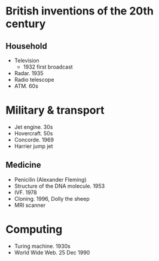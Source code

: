 # British inventions of the 20th century

## Household

* Television
  * 1932 first broadcast
* Radar. 1935
* Radio telescope
* ATM. 60s

# Military & transport

* Jet engine. 30s
* Hovercraft. 50s
* Concorde. 1969
* Harrier jump jet

## Medicine

* Penicilin (Alexander Fleming)
* Structure of the DNA molecule. 1953
* IVF. 1978
* Cloning. 1996, Dolly the sheep
* MRI scanner

# Computing

* Turing machine. 1930s
* World Wide Web. 25 Dec 1990

